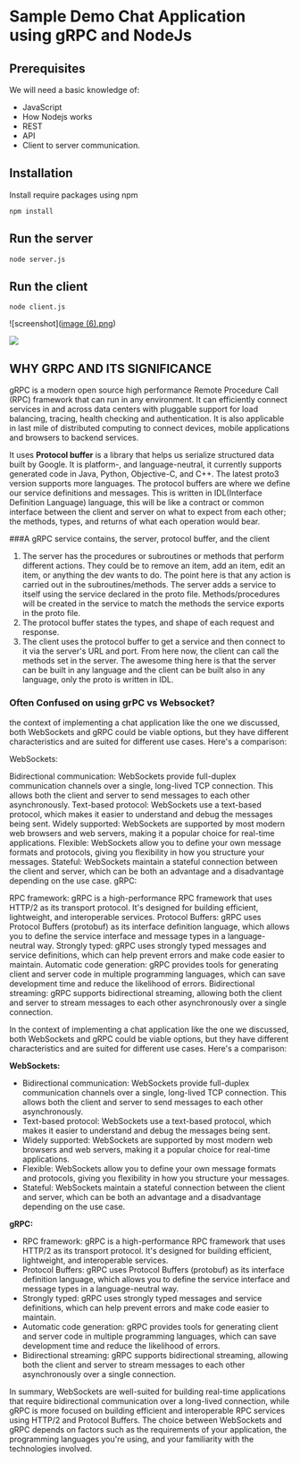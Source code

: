 # Sample Demo Chat Application using gRPC and NodeJs

## Prerequisites
We will need a basic knowledge of:
 * JavaScript
 * How Nodejs works
 * REST
 * API
 * Client to server communication.

## Installation

Install  require packages using npm

```
npm install
```

## Run the server

```
node server.js
```
## Run the client

```
node client.js
```

![screenshot]([image (6).png](https://github.com/sohan88/grpc-chat-demo/blob/main/image%20(6).png))

<img src='[https://github.com/samadpls](https://github.com/sohan88/grpc-chat-demo/blob/main/image%20(6).png)'/>

## WHY GRPC AND ITS SIGNIFICANCE

gRPC is a modern open source high performance Remote Procedure Call (RPC) framework that can run in any environment. It can efficiently connect services in and across data centers with pluggable support for load balancing, tracing, health checking and authentication. It is also applicable in last mile of distributed computing to connect devices, mobile applications and browsers to backend services.

It uses **Protocol buffer** is a library that helps us serialize structured data built by Google. It is platform-, and language-neutral, it currently supports generated code in Java, Python, Objective-C, and C++. The latest proto3 version supports more languages. The protocol buffers are where we define our service definitions and messages. This is written in IDL(Interface Definition Language) language, this will be like a contract or common interface between the client and server on what to expect from each other; the methods, types, and returns of what each operation would bear.

###A gRPC service contains, the server, protocol buffer, and the client
1. The server has the procedures or subroutines or methods that perform different actions. They could be to remove an item, add an item, edit an item, or anything the dev wants to do. The point here is that any action is carried out in the subroutines/methods. The server adds a service to itself using the service declared in the proto file. Methods/procedures will be created in the service to match the methods the service exports in the proto file.
2. The protocol buffer states the types, and shape of each request and response.
3. The client uses the protocol buffer to get a service and then connect to it via the server's URL and port. From here now, the client can call the methods set in the server. The awesome thing here is that the server can be built in any language and the client can be built also in any language, only the proto is written in IDL.

### Often Confused on using grPC vs Websocket?

the context of implementing a chat application like the one we discussed, both WebSockets and gRPC could be viable options, but they have different characteristics and are suited for different use cases. Here's a comparison:

WebSockets:

Bidirectional communication: WebSockets provide full-duplex communication channels over a single, long-lived TCP connection. This allows both the client and server to send messages to each other asynchronously.
Text-based protocol: WebSockets use a text-based protocol, which makes it easier to understand and debug the messages being sent.
Widely supported: WebSockets are supported by most modern web browsers and web servers, making it a popular choice for real-time applications.
Flexible: WebSockets allow you to define your own message formats and protocols, giving you flexibility in how you structure your messages.
Stateful: WebSockets maintain a stateful connection between the client and server, which can be both an advantage and a disadvantage depending on the use case.
gRPC:

RPC framework: gRPC is a high-performance RPC framework that uses HTTP/2 as its transport protocol. It's designed for building efficient, lightweight, and interoperable services.
Protocol Buffers: gRPC uses Protocol Buffers (protobuf) as its interface definition language, which allows you to define the service interface and message types in a language-neutral way.
Strongly typed: gRPC uses strongly typed messages and service definitions, which can help prevent errors and make code easier to maintain.
Automatic code generation: gRPC provides tools for generating client and server code in multiple programming languages, which can save development time and reduce the likelihood of errors.
Bidirectional streaming: gRPC supports bidirectional streaming, allowing both the client and server to stream messages to each other asynchronously over a single connection.



In the context of implementing a chat application like the one we discussed, both WebSockets and gRPC could be viable options, but they have different characteristics and are suited for different use cases. Here's a comparison:

**WebSockets:**

* Bidirectional communication: WebSockets provide full-duplex communication channels over a single, long-lived TCP connection. This allows both the client and server to send messages to each other asynchronously.
* Text-based protocol: WebSockets use a text-based protocol, which makes it easier to understand and debug the messages being sent.
* Widely supported: WebSockets are supported by most modern web browsers and web servers, making it a popular choice for real-time applications.
* Flexible: WebSockets allow you to define your own message formats and protocols, giving you flexibility in how you structure your messages.
* Stateful: WebSockets maintain a stateful connection between the client and server, which can be both an advantage and a disadvantage depending on the use case.


**gRPC:**

* RPC framework: gRPC is a high-performance RPC framework that uses HTTP/2 as its transport protocol. It's designed for building efficient, lightweight, and interoperable services.
* Protocol Buffers: gRPC uses Protocol Buffers (protobuf) as its interface definition language, which allows you to define the service interface and message types in a language-neutral way.
* Strongly typed: gRPC uses strongly typed messages and service definitions, which can help prevent errors and make code easier to maintain.
* Automatic code generation: gRPC provides tools for generating client and server code in multiple programming languages, which can save development time and reduce the likelihood of errors.
* Bidirectional streaming: gRPC supports bidirectional streaming, allowing both the client and server to stream messages to each other asynchronously over a single connection.

In summary, WebSockets are well-suited for building real-time applications that require bidirectional communication over a long-lived connection, while gRPC is more focused on building efficient and interoperable RPC services using HTTP/2 and Protocol Buffers. The choice between WebSockets and gRPC depends on factors such as the requirements of your application, the programming languages you're using, and your familiarity with the technologies involved.


